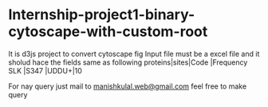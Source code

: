 # Internship-project1-binary-cytoscape-with-custom-root
It is d3js project to convert cytoscape fig 
Input file must be a excel file and it sholud hace the fields same as following
  proteins|sites|Code |Frequency
     SLK  |S347 |UDDU+|10

For nay query just mail to manishkulal.web@gmail.com
feel free to make query
